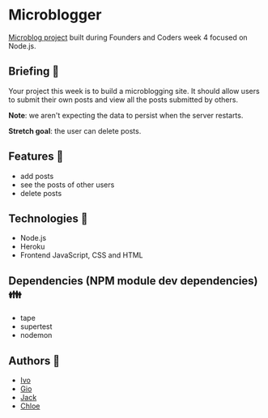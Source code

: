 # Microblogger

[Microblog project](https://serene-peak-45045.herokuapp.com/) built during Founders and Coders week 4 focused on Node.js.

## Briefing :dart:

Your project this week is to build a microblogging site. It should allow users to submit their own posts and view all the posts submitted by others.

__Note__: we aren't expecting the data to persist when the server restarts.

__Stretch goal__: the user can delete posts.

## Features :tada:
- add posts
- see the posts of other users
- delete posts


## Technologies :tractor:

- Node.js
- Heroku
- Frontend JavaScript, CSS and HTML

## Dependencies (NPM module dev dependencies) :family:
- tape
- supertest
- nodemon

## Authors :muscle:

- [Ivo](https://github.com/Ivo-Evans)
- [Gio](https://github.com/glrta)
- [Jack](https://github.com/jackherizsmith)
- [Chloe](https://github.com/Chloeh24)